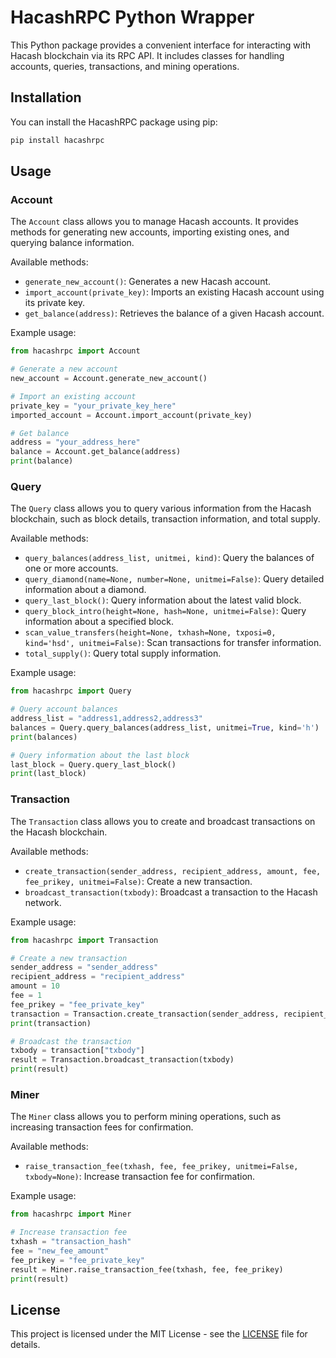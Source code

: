 # HacashRPC Python Wrapper

This Python package provides a convenient interface for interacting with Hacash blockchain via its RPC API. It includes classes for handling accounts, queries, transactions, and mining operations.

## Installation

You can install the HacashRPC package using pip:

```bash
pip install hacashrpc
```

## Usage

### Account

The `Account` class allows you to manage Hacash accounts. It provides methods for generating new accounts, importing existing ones, and querying balance information.

Available methods:

- `generate_new_account()`: Generates a new Hacash account.
- `import_account(private_key)`: Imports an existing Hacash account using its private key.
- `get_balance(address)`: Retrieves the balance of a given Hacash account.

Example usage:

```python
from hacashrpc import Account

# Generate a new account
new_account = Account.generate_new_account()

# Import an existing account
private_key = "your_private_key_here"
imported_account = Account.import_account(private_key)

# Get balance
address = "your_address_here"
balance = Account.get_balance(address)
print(balance)
```

### Query

The `Query` class allows you to query various information from the Hacash blockchain, such as block details, transaction information, and total supply.

Available methods:

- `query_balances(address_list, unitmei, kind)`: Query the balances of one or more accounts.
- `query_diamond(name=None, number=None, unitmei=False)`: Query detailed information about a diamond.
- `query_last_block()`: Query information about the latest valid block.
- `query_block_intro(height=None, hash=None, unitmei=False)`: Query information about a specified block.
- `scan_value_transfers(height=None, txhash=None, txposi=0, kind='hsd', unitmei=False)`: Scan transactions for transfer information.
- `total_supply()`: Query total supply information.

Example usage:

```python
from hacashrpc import Query

# Query account balances
address_list = "address1,address2,address3"
balances = Query.query_balances(address_list, unitmei=True, kind='h')
print(balances)

# Query information about the last block
last_block = Query.query_last_block()
print(last_block)
```

### Transaction

The `Transaction` class allows you to create and broadcast transactions on the Hacash blockchain.

Available methods:

- `create_transaction(sender_address, recipient_address, amount, fee, fee_prikey, unitmei=False)`: Create a new transaction.
- `broadcast_transaction(txbody)`: Broadcast a transaction to the Hacash network.

Example usage:

```python
from hacashrpc import Transaction

# Create a new transaction
sender_address = "sender_address"
recipient_address = "recipient_address"
amount = 10
fee = 1
fee_prikey = "fee_private_key"
transaction = Transaction.create_transaction(sender_address, recipient_address, amount, fee, fee_prikey)
print(transaction)

# Broadcast the transaction
txbody = transaction["txbody"]
result = Transaction.broadcast_transaction(txbody)
print(result)
```

### Miner

The `Miner` class allows you to perform mining operations, such as increasing transaction fees for confirmation.

Available methods:

- `raise_transaction_fee(txhash, fee, fee_prikey, unitmei=False, txbody=None)`: Increase transaction fee for confirmation.

Example usage:

```python
from hacashrpc import Miner

# Increase transaction fee
txhash = "transaction_hash"
fee = "new_fee_amount"
fee_prikey = "fee_private_key"
result = Miner.raise_transaction_fee(txhash, fee, fee_prikey)
print(result)
```

## License

This project is licensed under the MIT License - see the [LICENSE](LICENSE) file for details.
```

